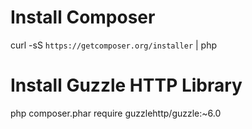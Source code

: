 # Install Composer
curl -sS `https://getcomposer.org/installer` | php

# Install Guzzle HTTP Library
php composer.phar require guzzlehttp/guzzle:~6.0
